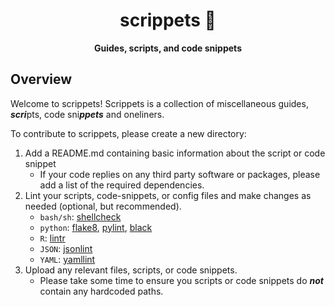 <div align="center">
   
  <h1>scrippets 📜</h1>
  
  **Guides, scripts, and code snippets**
 
</div>

## Overview
Welcome to scrippets! Scrippets is a collection of miscellaneous guides, ***scri***pts, code sni***ppets*** and oneliners. 

To contribute to scrippets, please create a new directory:
  
1. Add a README.md containing basic information about the script or code snippet
    - If your code replies on any third party software or packages, please add a list of the required dependencies.  
2. Lint your scripts, code-snippets, or config files and make changes as needed (optional, but recommended).
    - `bash/sh`: [shellcheck](https://www.shellcheck.net/)
    - `python`: [flake8](https://github.com/pycqa/flake8), [pylint](https://pylint.pycqa.org/en/latest/), [black](https://black.vercel.app/)
    - `R`: [lintr](https://cran.r-project.org/web/packages/lintr/readme/README.html)
    - `JSON`: [jsonlint](https://jsonlint.com/)
    - `YAML`: [yamllint](http://www.yamllint.com/)
3. Upload any relevant files, scripts, or code snippets.
    - Please take some time to ensure you scripts or code snippets do ***not*** contain any hardcoded paths.
